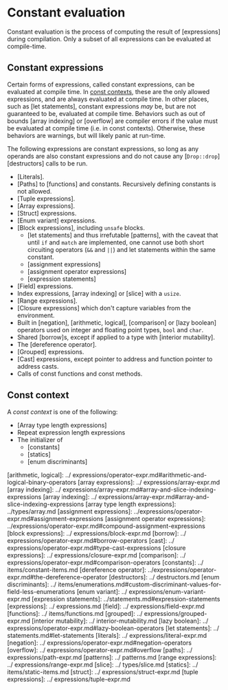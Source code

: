 # Constant evaluation

Constant evaluation is the process of computing the result of
[expressions] during compilation. Only a subset of all expressions
can be evaluated at compile-time.

## Constant expressions

Certain forms of expressions, called constant expressions, can be evaluated at
compile time. In [const contexts](#const-context), these are the only allowed
expressions, and are always evaluated at compile time. In other places, such as
[let statements], constant expressions *may*
be, but are not guaranteed to be, evaluated at compile time. Behaviors such as
out of bounds [array indexing] or [overflow] are compiler errors if the value
must be evaluated at compile time (i.e. in const contexts). Otherwise, these
behaviors are warnings, but will likely panic at run-time.

The following expressions are constant expressions, so long as any operands are
also constant expressions and do not cause any [`Drop::drop`][destructors] calls
to be run.

* [Literals].
* [Paths] to [functions] and constants.
  Recursively defining constants is not allowed.
* [Tuple expressions].
* [Array expressions].
* [Struct] expressions.
* [Enum variant] expressions.
* [Block expressions], including `unsafe` blocks.
    * [let statements] and thus irrefutable [patterns], with the caveat that until `if` and `match`
    are implemented, one cannot use both short circuiting operators (`&&` and `||`) and let
    statements within the same constant.
    * [assignment expressions]
    * [assignment operator expressions]
    * [expression statements]
* [Field] expressions.
* Index expressions, [array indexing] or [slice] with a `usize`.
* [Range expressions].
* [Closure expressions] which don't capture variables from the environment.
* Built in [negation], [arithmetic, logical], [comparison] or [lazy boolean]
  operators used on integer and floating point types, `bool` and `char`.
* Shared [borrow]s, except if applied to a type with [interior mutability].
* The [dereference operator].
* [Grouped] expressions.
* [Cast] expressions, except pointer to address and
  function pointer to address casts.
* Calls of const functions and const methods.

## Const context

A _const context_ is one of the following:

* [Array type length expressions]
* Repeat expression length expressions
* The initializer of
  * [constants]
  * [statics]
  * [enum discriminants]

[arithmetic, logical]: ../ expressions/operator-expr.md#arithmetic-and-logical-binary-operators
[array expressions]: ../   expressions/array-expr.md
[array indexing]: ../      expressions/array-expr.md#array-and-slice-indexing-expressions
[array indexing]: ../      expressions/array-expr.md#array-and-slice-indexing-expressions
[array type length expressions]: ../types/array.md
[assignment expressions]: ../expressions/operator-expr.md#assignment-expressions
[assignment operator expressions]: ../expressions/operator-expr.md#compound-assignment-expressions
[block expressions]: ../   expressions/block-expr.md
[borrow]: ../              expressions/operator-expr.md#borrow-operators
[cast]: ../                expressions/operator-expr.md#type-cast-expressions
[closure expressions]: ../ expressions/closure-expr.md
[comparison]: ../          expressions/operator-expr.md#comparison-operators
[constants]: ../           items/constant-items.md
[dereference operator]: ../expressions/operator-expr.md#the-dereference-operator
[destructors]: ../         destructors.md
[enum discriminants]: ../  items/enumerations.md#custom-discriminant-values-for-field-less-enumerations
[enum variant]: ../        expressions/enum-variant-expr.md
[expression statements]: ../statements.md#expression-statements
[expressions]: ../         expressions.md
[field]: ../               expressions/field-expr.md
[functions]: ../           items/functions.md
[grouped]: ../             expressions/grouped-expr.md
[interior mutability]: ../ interior-mutability.md
[lazy boolean]: ../        expressions/operator-expr.md#lazy-boolean-operators
[let statements]: ../      statements.md#let-statements
[literals]: ../            expressions/literal-expr.md
[negation]: ../            expressions/operator-expr.md#negation-operators
[overflow]: ../            expressions/operator-expr.md#overflow
[paths]: ../               expressions/path-expr.md
[patterns]: ../            patterns.md
[range expressions]: ../   expressions/range-expr.md
[slice]: ../               types/slice.md
[statics]: ../             items/static-items.md
[struct]: ../              expressions/struct-expr.md
[tuple expressions]: ../   expressions/tuple-expr.md
